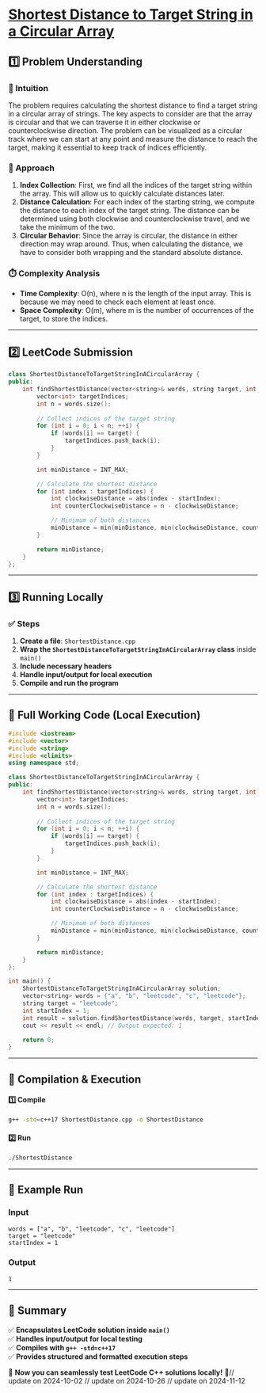 # **[Shortest Distance to Target String in a Circular Array](https://leetcode.com/problems/shortest-distance-to-target-string-in-a-circular-array/description/)**  

## **1️⃣ Problem Understanding**  
### **📌 Intuition**  
The problem requires calculating the shortest distance to find a target string in a circular array of strings. The key aspects to consider are that the array is circular and that we can traverse it in either clockwise or counterclockwise direction. The problem can be visualized as a circular track where we can start at any point and measure the distance to reach the target, making it essential to keep track of indices efficiently.

### **🚀 Approach**  
1. **Index Collection**: First, we find all the indices of the target string within the array. This will allow us to quickly calculate distances later.
2. **Distance Calculation**: For each index of the starting string, we compute the distance to each index of the target string. The distance can be determined using both clockwise and counterclockwise travel, and we take the minimum of the two.
3. **Circular Behavior**: Since the array is circular, the distance in either direction may wrap around. Thus, when calculating the distance, we have to consider both wrapping and the standard absolute distance.

### **⏱️ Complexity Analysis**  
- **Time Complexity**: O(n), where n is the length of the input array. This is because we may need to check each element at least once.
- **Space Complexity**: O(m), where m is the number of occurrences of the target, to store the indices.

---  

## **2️⃣ LeetCode Submission**  
```cpp
class ShortestDistanceToTargetStringInACircularArray {
public:
    int findShortestDistance(vector<string>& words, string target, int startIndex) {
        vector<int> targetIndices;
        int n = words.size();
        
        // Collect indices of the target string
        for (int i = 0; i < n; ++i) {
            if (words[i] == target) {
                targetIndices.push_back(i);
            }
        }

        int minDistance = INT_MAX;

        // Calculate the shortest distance
        for (int index : targetIndices) {
            int clockwiseDistance = abs(index - startIndex);
            int counterClockwiseDistance = n - clockwiseDistance;

            // Minimum of both distances
            minDistance = min(minDistance, min(clockwiseDistance, counterClockwiseDistance));
        }

        return minDistance;
    }
};  
```  

---  

## **3️⃣ Running Locally**  
### **✅ Steps**  
1. **Create a file**: `ShortestDistance.cpp`  
2. **Wrap the `ShortestDistanceToTargetStringInACircularArray` class** inside `main()`  
3. **Include necessary headers**  
4. **Handle input/output for local execution**  
5. **Compile and run the program**  

---  

## **📝 Full Working Code (Local Execution)**  
```cpp
#include <iostream>
#include <vector>
#include <string>
#include <climits>
using namespace std;

class ShortestDistanceToTargetStringInACircularArray {
public:
    int findShortestDistance(vector<string>& words, string target, int startIndex) {
        vector<int> targetIndices;
        int n = words.size();
        
        // Collect indices of the target string
        for (int i = 0; i < n; ++i) {
            if (words[i] == target) {
                targetIndices.push_back(i);
            }
        }

        int minDistance = INT_MAX;

        // Calculate the shortest distance
        for (int index : targetIndices) {
            int clockwiseDistance = abs(index - startIndex);
            int counterClockwiseDistance = n - clockwiseDistance;

            // Minimum of both distances
            minDistance = min(minDistance, min(clockwiseDistance, counterClockwiseDistance));
        }

        return minDistance;
    }
};

int main() {
    ShortestDistanceToTargetStringInACircularArray solution;
    vector<string> words = {"a", "b", "leetcode", "c", "leetcode"};
    string target = "leetcode";
    int startIndex = 1;
    int result = solution.findShortestDistance(words, target, startIndex);
    cout << result << endl; // Output expected: 1

    return 0;
}
```  

---  

## **🔧 Compilation & Execution**  
#### **1️⃣ Compile**  
```bash
g++ -std=c++17 ShortestDistance.cpp -o ShortestDistance
```  

#### **2️⃣ Run**  
```bash
./ShortestDistance
```  

---  

## **🎯 Example Run**  
### **Input**  
```
words = ["a", "b", "leetcode", "c", "leetcode"]
target = "leetcode"
startIndex = 1
```  
### **Output**  
```
1
```  

---  

## **📌 Summary**  
✅ **Encapsulates LeetCode solution inside `main()`**  
✅ **Handles input/output for local testing**  
✅ **Compiles with `g++ -std=c++17`**  
✅ **Provides structured and formatted execution steps**  

🚀 **Now you can seamlessly test LeetCode C++ solutions locally!** 🚀// update on 2024-10-02
// update on 2024-10-26
// update on 2024-11-12
